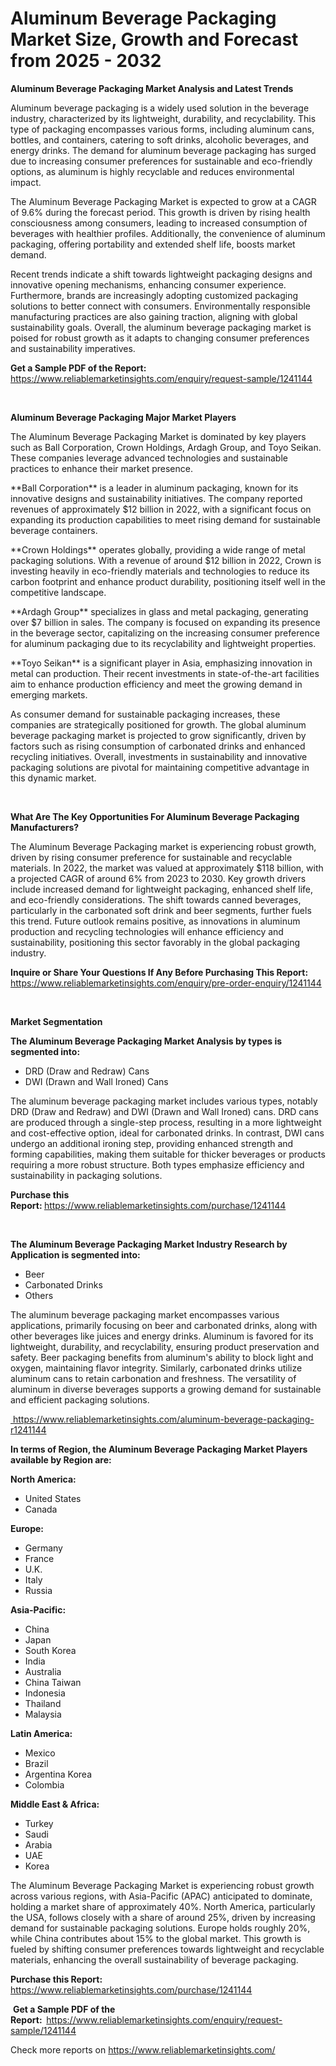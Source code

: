 <p><h1>Aluminum Beverage Packaging Market Size, Growth and Forecast from 2025 - 2032</h1></p><p><strong>Aluminum Beverage Packaging Market Analysis and Latest Trends</strong></p>
<p><p>Aluminum beverage packaging is a widely used solution in the beverage industry, characterized by its lightweight, durability, and recyclability. This type of packaging encompasses various forms, including aluminum cans, bottles, and containers, catering to soft drinks, alcoholic beverages, and energy drinks. The demand for aluminum beverage packaging has surged due to increasing consumer preferences for sustainable and eco-friendly options, as aluminum is highly recyclable and reduces environmental impact.</p><p>The Aluminum Beverage Packaging Market is expected to grow at a CAGR of 9.6% during the forecast period. This growth is driven by rising health consciousness among consumers, leading to increased consumption of beverages with healthier profiles. Additionally, the convenience of aluminum packaging, offering portability and extended shelf life, boosts market demand. </p><p>Recent trends indicate a shift towards lightweight packaging designs and innovative opening mechanisms, enhancing consumer experience. Furthermore, brands are increasingly adopting customized packaging solutions to better connect with consumers. Environmentally responsible manufacturing practices are also gaining traction, aligning with global sustainability goals. Overall, the aluminum beverage packaging market is poised for robust growth as it adapts to changing consumer preferences and sustainability imperatives.</p></p>
<p><strong>Get a Sample PDF of the Report:&nbsp;</strong> <a href="https://www.reliablemarketinsights.com/enquiry/request-sample/1241144?utm_campaign=2769&utm_medium=2&utm_source=Github&utm_content=ia&utm_term=08032025&utm_id=aluminum-beverage-packaging">https://www.reliablemarketinsights.com/enquiry/request-sample/1241144</a></p>
<p>&nbsp;</p>
<p><strong>Aluminum Beverage Packaging Major Market Players</strong></p>
<p><p>The Aluminum Beverage Packaging Market is dominated by key players such as Ball Corporation, Crown Holdings, Ardagh Group, and Toyo Seikan. These companies leverage advanced technologies and sustainable practices to enhance their market presence.</p><p>**Ball Corporation** is a leader in aluminum packaging, known for its innovative designs and sustainability initiatives. The company reported revenues of approximately $12 billion in 2022, with a significant focus on expanding its production capabilities to meet rising demand for sustainable beverage containers.</p><p>**Crown Holdings** operates globally, providing a wide range of metal packaging solutions. With a revenue of around $12 billion in 2022, Crown is investing heavily in eco-friendly materials and technologies to reduce its carbon footprint and enhance product durability, positioning itself well in the competitive landscape.</p><p>**Ardagh Group** specializes in glass and metal packaging, generating over $7 billion in sales. The company is focused on expanding its presence in the beverage sector, capitalizing on the increasing consumer preference for aluminum packaging due to its recyclability and lightweight properties.</p><p>**Toyo Seikan** is a significant player in Asia, emphasizing innovation in metal can production. Their recent investments in state-of-the-art facilities aim to enhance production efficiency and meet the growing demand in emerging markets.</p><p>As consumer demand for sustainable packaging increases, these companies are strategically positioned for growth. The global aluminum beverage packaging market is projected to grow significantly, driven by factors such as rising consumption of carbonated drinks and enhanced recycling initiatives. Overall, investments in sustainability and innovative packaging solutions are pivotal for maintaining competitive advantage in this dynamic market.</p></p>
<p>&nbsp;</p>
<p><strong>What Are The Key Opportunities For Aluminum Beverage Packaging Manufacturers?</strong></p>
<p><p>The Aluminum Beverage Packaging market is experiencing robust growth, driven by rising consumer preference for sustainable and recyclable materials. In 2022, the market was valued at approximately $118 billion, with a projected CAGR of around 6% from 2023 to 2030. Key growth drivers include increased demand for lightweight packaging, enhanced shelf life, and eco-friendly considerations. The shift towards canned beverages, particularly in the carbonated soft drink and beer segments, further fuels this trend. Future outlook remains positive, as innovations in aluminum production and recycling technologies will enhance efficiency and sustainability, positioning this sector favorably in the global packaging industry.</p></p>
<p><strong>Inquire or Share Your Questions If Any Before Purchasing This Report:</strong> <a href="https://www.reliablemarketinsights.com/enquiry/pre-order-enquiry/1241144?utm_campaign=2769&utm_medium=2&utm_source=Github&utm_content=ia&utm_term=08032025&utm_id=aluminum-beverage-packaging">https://www.reliablemarketinsights.com/enquiry/pre-order-enquiry/1241144</a></p>
<p>&nbsp;</p>
<p><strong>Market Segmentation</strong></p>
<p><strong>The Aluminum Beverage Packaging Market Analysis by types is segmented into:</strong></p>
<p><ul><li>DRD (Draw and Redraw) Cans</li><li>DWI (Drawn and Wall Ironed) Cans</li></ul></p>
<p><p>The aluminum beverage packaging market includes various types, notably DRD (Draw and Redraw) and DWI (Drawn and Wall Ironed) cans. DRD cans are produced through a single-step process, resulting in a more lightweight and cost-effective option, ideal for carbonated drinks. In contrast, DWI cans undergo an additional ironing step, providing enhanced strength and forming capabilities, making them suitable for thicker beverages or products requiring a more robust structure. Both types emphasize efficiency and sustainability in packaging solutions.</p></p>
<p><strong>Purchase this Report:&nbsp;</strong><a href="https://www.reliablemarketinsights.com/purchase/1241144?utm_campaign=2769&utm_medium=2&utm_source=Github&utm_content=ia&utm_term=08032025&utm_id=aluminum-beverage-packaging">https://www.reliablemarketinsights.com/purchase/1241144</a></p>
<p>&nbsp;</p>
<p><strong>The Aluminum Beverage Packaging Market Industry Research by Application is segmented into:</strong></p>
<p><ul><li>Beer</li><li>Carbonated Drinks</li><li>Others</li></ul></p>
<p><p>The aluminum beverage packaging market encompasses various applications, primarily focusing on beer and carbonated drinks, along with other beverages like juices and energy drinks. Aluminum is favored for its lightweight, durability, and recyclability, ensuring product preservation and safety. Beer packaging benefits from aluminum's ability to block light and oxygen, maintaining flavor integrity. Similarly, carbonated drinks utilize aluminum cans to retain carbonation and freshness. The versatility of aluminum in diverse beverages supports a growing demand for sustainable and efficient packaging solutions.</p></p>
<p><a href="https://www.reliablemarketinsights.com/aluminum-beverage-packaging-r1241144?utm_campaign=2769&utm_medium=2&utm_source=Github&utm_content=ia&utm_term=08032025&utm_id=aluminum-beverage-packaging">&nbsp;https://www.reliablemarketinsights.com/aluminum-beverage-packaging-r1241144</a></p>
<p><strong>In terms of Region, the Aluminum Beverage Packaging Market Players available by Region are:</strong></p>
<p>
    <p> <strong> North America: </strong>
        <ul>
            <li>United States</li>
            <li>Canada</li>
        </ul>
        </p> 
    <p> <strong> Europe: </strong>
        <ul>
            <li>Germany</li>
            <li>France</li>
            <li>U.K.</li>
            <li>Italy</li>
            <li>Russia</li>
        </ul>
        </p> 
    <p> <strong> Asia-Pacific: </strong>
        <ul>
            <li>China</li>
            <li>Japan</li>
            <li>South Korea</li>
            <li>India</li>
            <li>Australia</li>
            <li>China Taiwan</li>
            <li>Indonesia</li>
            <li>Thailand</li>
            <li>Malaysia</li>
        </ul>
        </p> 
    <p> <strong> Latin America: </strong>
        <ul>
            <li>Mexico</li>
            <li>Brazil</li>
            <li>Argentina Korea</li>
            <li>Colombia</li>
        </ul>
        </p> 
    <p> <strong> Middle East & Africa: </strong>
        <ul>
            <li>Turkey</li>
            <li>Saudi</li>
            <li>Arabia</li>
            <li>UAE</li>
            <li>Korea</li>
        </ul>
    </p>
    </p>
<p><p>The Aluminum Beverage Packaging Market is experiencing robust growth across various regions, with Asia-Pacific (APAC) anticipated to dominate, holding a market share of approximately 40%. North America, particularly the USA, follows closely with a share of around 25%, driven by increasing demand for sustainable packaging solutions. Europe holds roughly 20%, while China contributes about 15% to the global market. This growth is fueled by shifting consumer preferences towards lightweight and recyclable materials, enhancing the overall sustainability of beverage packaging.</p></p>
<p><strong>Purchase this Report: </strong><a href="https://www.reliablemarketinsights.com/purchase/1241144?utm_campaign=2769&utm_medium=2&utm_source=Github&utm_content=ia&utm_term=08032025&utm_id=aluminum-beverage-packaging">https://www.reliablemarketinsights.com/purchase/1241144</a></p>
<p>&nbsp;<strong>Get a Sample PDF of the Report:&nbsp;&nbsp;</strong><a href="https://www.reliablemarketinsights.com/enquiry/request-sample/1241144?utm_campaign=2769&utm_medium=2&utm_source=Github&utm_content=ia&utm_term=08032025&utm_id=aluminum-beverage-packaging">https://www.reliablemarketinsights.com/enquiry/request-sample/1241144</a></p>
<p><strong></strong></p>
<p>Check more reports on <a href="https://www.reliablemarketinsights.com/?utm_campaign=2769&utm_medium=2&utm_source=Github&utm_content=ia&utm_term=08032025&utm_id=aluminum-beverage-packaging">https://www.reliablemarketinsights.com/</a></p>
